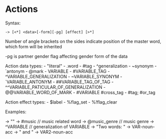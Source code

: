 Actions
=======

Syntax:

	-> [<*] <data>[-form][-pg] [effect] [>*]

Number of angle brackets on the sides indicate position of the master word,
which form will be inherited

-pg is partner gender flag affecting gender form of the data

Action data types:
	- "literal"
	- .word
	- #tag
	- ^generalization
	- ~synonym
	- \`antonym
	- @mark
	- VARIABLE
	- #VARIABLE_TAG
	- ^VARIABLE_GENERALIZATION
	- ~VARIABLE_SYNONYM
	- \`VARIABLE_ANTONYM
	- ##VARIABLE_TAG_OF_TAG
	- ^^VARIABLE_PATICULAR_OF_GENERALIZATION
	- @@VARIABLE_WORD_OF_MARK
	- #VARIABLE #cross_tag
	- #tag; #or_tag

Action effect types:
	- $label
	- %flag_set
	- %!flag_clear

Examples:

-> ""
-> #music			// music related word
-> @music_genre		// music genre
-> ^VARIABLE		// generalization of VARIABLE
-> "Two words: " -> VAR-noun-acc -> " and " -> VAR2-noun-acc
